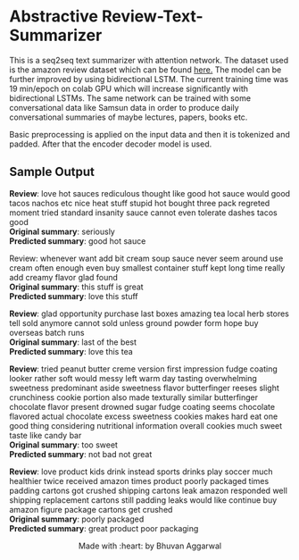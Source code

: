 # Abstractive Review-Text-Summarizer

This is a seq2seq text summarizer with attention network. The dataset used is the amazon review dataset which can be found <a href='https://www.kaggle.com/snap/amazon-fine-food-reviews'>here.</a>
The model can be further improved by using bidirectional LSTM. The current training time was 19 min/epoch on colab GPU which will increase significantly with bidirectional LSTMs.
The same network can be trained with some conversational data like Samsun data in order to produce daily conversational summaries of maybe lectures, papers, books etc.

Basic preprocessing is applied on the input data and then it is tokenized and padded. After that the encoder decoder model is used.

## Sample Output

**Review**: love hot sauces rediculous thought like good hot sauce would good tacos nachos etc nice heat stuff stupid hot bought three pack regreted moment tried standard insanity sauce cannot even tolerate dashes tacos good <br>
**Original summary**: seriously <br>
**Predicted summary**:  good hot sauce<br>


Review: whenever want add bit cream soup sauce never seem around use cream often enough even buy smallest container stuff kept long time really add creamy flavor glad found <br>
**Original summary**: this stuff is great <br>
**Predicted summary**:  love this stuff<br>


**Review**: glad opportunity purchase last boxes amazing tea local herb stores tell sold anymore cannot sold unless ground powder form hope buy overseas batch runs <br>
**Original summary**: last of the best <br>
**Predicted summary**:  love this tea<br>


**Review**: tried peanut butter creme version first impression fudge coating looker rather soft would messy left warm day tasting overwhelming sweetness predominant aside sweetness flavor butterfinger reeses slight crunchiness cookie portion also made texturally similar butterfinger chocolate flavor present drowned sugar fudge coating seems chocolate flavored actual chocolate excess sweetness cookies makes hard eat one good thing considering nutritional information overall cookies much sweet taste like candy bar <br>
**Original summary**: too sweet <br>
**Predicted summary**:  not bad not great<br>

**Review**: love product kids drink instead sports drinks play soccer much healthier twice received amazon times product poorly packaged times padding cartons got crushed shipping cartons leak amazon responded well shipping replacement cartons still padding leaks would like continue buy amazon figure package cartons get crushed <br>
**Original summary**: poorly packaged <br>
**Predicted summary**:  great product poor packaging<br>

<p align=center> Made with :heart: by Bhuvan Aggarwal</p>

